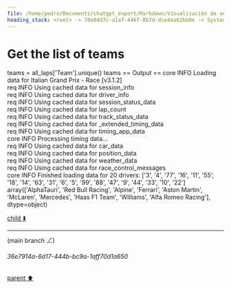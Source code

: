 ```yaml
---
file: /home/pedro/Documents/chatgpt_export/Markdown/Visualización de velocidad en mapa de pista.md
heading_stack: <root> -> 78e04d7c-a1af-446f-8b7d-dce4ea62bb0e -> System -> 5c500c9e-5861-4d6b-b085-4ff313388901 -> System -> aaa2f7d7-fe29-46a2-bcb1-effe5e4a42cc -> User -> First, we define some variables that allow us to conveniently control what -> we want to plot. -> Next, we load the session and select the desired data. -> Get telemetry data -> Now, we create a set of line segments so that we can color them -> individually. This creates the points as a N x 1 x 2 array so that we can -> stack points  together easily to get the segments. The segments array for -> line collection needs to be (numlines) x (points per line) x 2 (for x and y) -> After this, we can actually plot the data. -> We create a plot with title and adjust some setting to make it look good. -> Adjust margins and turn of axis -> After this, we plot the data itself. -> Create background track line -> Create a continuous norm to map from data points to colors -> Set the values used for colormapping -> Merge all line segments together -> Finally, we create a color bar as a legend. -> Show the plot -> b927de9a-7f9a-4aba-8adf-f9e7b0133fbf -> Assistant -> c19ab3a1-77f1-4a7a-9182-2d92a1573eff -> Tool -> 2de8fe53-34d1-4446-9e7d-662b4f25807b -> Assistant -> 6ff0a0e5-121d-4355-b88d-70019241a78a -> Assistant -> 9c1df759-1b7c-4cfe-b8d4-a254b4687c45 -> Tool -> edef5e2a-f7a3-4c6f-8888-ceae0e7d3065 -> Assistant -> bb152ae4-06c9-42b7-9b29-13983eeecbfb -> Tool -> 1baca0b9-77dc-4feb-8d20-93bf3d732edd -> Assistant -> f2bbe088-c1ec-4063-becb-47b7c53fcded -> Assistant -> 276aa8fd-1749-48dc-a59f-b87b75a6f0b0 -> Tool -> Define variables for the plot -> Load the session and select the desired data -> Get telemetry data -> Create a set of line segments for individual coloring -> Create the plot -> Plot the data -> Create a color bar as a legend -> Show the plot -> 6bc105d3-615d-429e-b477-567b9e114cd2 -> Assistant -> aaa29b67-daf6-42d4-9679-ac7ae525be35 -> User -> a0307879-dd50-4770-b718-38184779d7ef -> Assistant -> 7f898c30-18df-4cc9-afb5-da7dbf5bf042 -> Tool -> Import additional modules for analysis -> Load the session again to get data for all drivers -> Get lap data for all drivers -> Filter out laps that are not representative (e.g., in/out laps) -> Get the list of teams -> Initialize dictionaries to store speed ranges and sector times for each team -> Loop through each team to collect data -> Convert the collected data to DataFrames for easier analysis -> Sort the DataFrames -> e2e15bbb-e42a-4af1-a938-65c4a470230a -> Assistant -> 0f81ea8a-f09e-40b8-8f9f-34f1eb48991b -> Assistant -> 31175595-82fb-44cc-9987-12dfa51c1ab4 -> Tool -> Correct the filtering by converting the string to a timedelta -> Filter out laps that are not representative (e.g., in/out laps) -> Reinitialize dictionaries to store speed ranges and sector times for each team -> Loop through each team to collect data -> Convert the collected data to DataFrames for easier analysis -> Sort the DataFrames -> 5f8e19d7-0f27-46ce-88ea-9d081f353787 -> Assistant -> 85814484-615d-42ed-a107-7064ded0d97c -> Assistant -> b2347d16-5a0c-4fb6-a82e-5d9be6b865be -> Tool -> Reload the session and get lap data for all drivers -> Filter out laps that are not representative (e.g., in/out laps) using corrected timedelta -> Get the list of teams
---
```

# Get the list of teams
teams = all_laps['Team'].unique()
teams
== Output ==
core           INFO     Loading data for Italian Grand Prix - Race [v3.1.2]                                             
req            INFO     Using cached data for session_info                                                              
req            INFO     Using cached data for driver_info                                                               
req            INFO     Using cached data for session_status_data                                                       
req            INFO     Using cached data for lap_count                                                                 
req            INFO     Using cached data for track_status_data                                                         
req            INFO     Using cached data for _extended_timing_data                                                     
req            INFO     Using cached data for timing_app_data                                                           
core           INFO     Processing timing data...                                                                       
req            INFO     Using cached data for car_data                                                                  
req            INFO     Using cached data for position_data                                                             
req            INFO     Using cached data for weather_data                                                              
req            INFO     Using cached data for race_control_messages                                                     
core           INFO     Finished loading data for 20 drivers: ['3', '4', '77', '16', '11', '55', '18', '14', '63', '31',
 '6', '5', '99', '88', '47', '9', '44', '33', '10', '22']
array(['AlphaTauri', 'Red Bull Racing', 'Alpine', 'Ferrari',
       'Aston Martin', 'McLaren', 'Mercedes', 'Haas F1 Team', 'Williams',
       'Alfa Romeo Racing'], dtype=object)



[child ⬇️](#36e7914a-6d17-444b-bc9a-1aff70d1a650)

---

(main branch ⎇)
###### 36e7914a-6d17-444b-bc9a-1aff70d1a650
[parent ⬆️](#b2347d16-5a0c-4fb6-a82e-5d9be6b865be)
